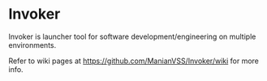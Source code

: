 # Invoker
Invoker is launcher tool for software development/engineering on multiple environments.

Refer to wiki pages at https://github.com/ManianVSS/Invoker/wiki for more info.
